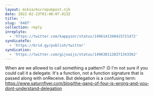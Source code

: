 ```yaml
---
layout: miksa/micropubpost.njk
date: 2022-02-23T01:48:07.813Z
title: ''
slug: '6487'
collection: reply
inreplyto:
  - 'https://twitter.com/kappyzor/status/1496141348415721472'
syndicateTo:
  - 'https://brid.gy/publish/twitter'
syndication:
  - 'https://twitter.com/gijswijs/status/1496301128371343362'
---
```

When are we allowed to call something a pattern? :D I&#39;m not sure if you could call it a delegate. It&#39;s a function, not a function signature that is passed along with onReceive. But delegation is a confusing term: https://www.saturnflyer.com/blog/the-gang-of-four-is-wrong-and-you-dont-understand-delegation
